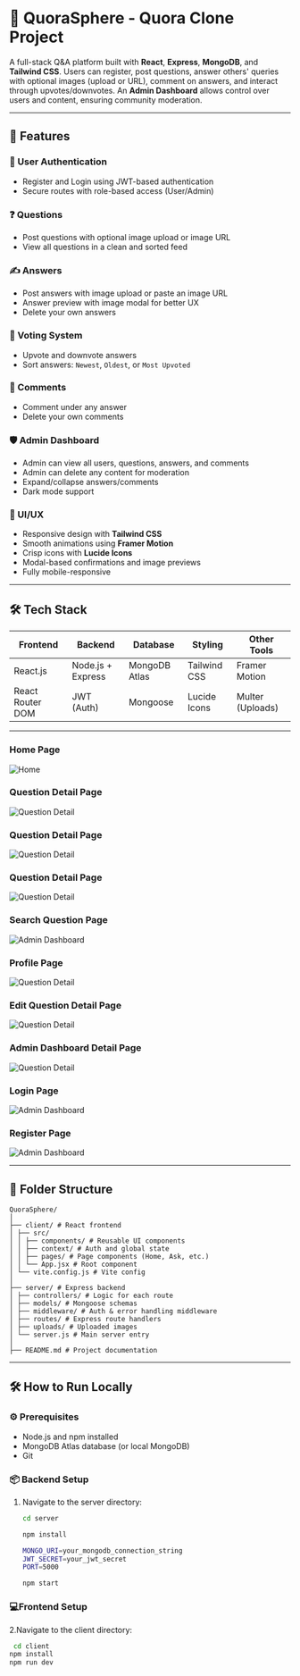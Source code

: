 # 🧠 QuoraSphere - Quora Clone Project

A full-stack Q&A platform built with **React**, **Express**, **MongoDB**, and **Tailwind CSS**. Users can register, post questions, answer others' queries with optional images (upload or URL), comment on answers, and interact through upvotes/downvotes. An **Admin Dashboard** allows control over users and content, ensuring community moderation.

---



## 🚀 Features

### 👥 User Authentication
- Register and Login using JWT-based authentication
- Secure routes with role-based access (User/Admin)

### ❓ Questions
- Post questions with optional image upload or image URL
- View all questions in a clean and sorted feed

### ✍️ Answers
- Post answers with image upload or paste an image URL
- Answer preview with image modal for better UX
- Delete your own answers

### 🔼 Voting System
- Upvote and downvote answers
- Sort answers: `Newest`, `Oldest`, or `Most Upvoted`

### 💬 Comments
- Comment under any answer
- Delete your own comments

### 🛡️ Admin Dashboard
- Admin can view all users, questions, answers, and comments
- Admin can delete any content for moderation
- Expand/collapse answers/comments
- Dark mode support

### 🎨 UI/UX
- Responsive design with **Tailwind CSS**
- Smooth animations using **Framer Motion**
- Crisp icons with **Lucide Icons**
- Modal-based confirmations and image previews
- Fully mobile-responsive

---

## 🛠️ Tech Stack

| Frontend         | Backend         | Database     | Styling        | Other Tools    |
|------------------|------------------|--------------|----------------|----------------|
| React.js         | Node.js + Express| MongoDB Atlas| Tailwind CSS   | Framer Motion  |
| React Router DOM | JWT (Auth)       | Mongoose     | Lucide Icons   | Multer (Uploads)|

---




### Home Page
![Home](./Screenshots/home.png)

### Question Detail Page
![Question Detail](./Screenshots/detail-1.png)

### Question Detail Page
![Question Detail](./Screenshots/detail-2.png)

### Question Detail Page
![Question Detail](./Screenshots/detail-3.png)

### Search Question Page
![Admin Dashboard](./Screenshots/search.png)

### Profile Page
![Question Detail](./Screenshots/profile.png)

### Edit Question Detail Page
![Question Detail](./Screenshots/edit.png)

### Admin Dashboard Detail Page
![Question Detail](./Screenshots/admin.png)

### Login Page
![Admin Dashboard](./Screenshots/login.png)

### Register Page
![Admin Dashboard](./Screenshots/register.png)

---

## 🧪 Folder Structure
```
QuoraSphere/
│
├── client/ # React frontend
│ ├── src/
│ │ ├── components/ # Reusable UI components
│ │ ├── context/ # Auth and global state
│ │ ├── pages/ # Page components (Home, Ask, etc.)
│ │ └── App.jsx # Root component
│ └── vite.config.js # Vite config
│
├── server/ # Express backend
│ ├── controllers/ # Logic for each route
│ ├── models/ # Mongoose schemas
│ ├── middleware/ # Auth & error handling middleware
│ ├── routes/ # Express route handlers
│ ├── uploads/ # Uploaded images
│ └── server.js # Main server entry
│
├── README.md # Project documentation
```
---

## 🛠️ How to Run Locally

### ⚙️ Prerequisites

- Node.js and npm installed
- MongoDB Atlas database (or local MongoDB)
- Git

### 📦 Backend Setup

1. Navigate to the server directory:
   ```bash
   cd server
   
   npm install

   MONGO_URI=your_mongodb_connection_string
   JWT_SECRET=your_jwt_secret
   PORT=5000

   npm start
   ```

 ### 💻Frontend Setup

 2.Navigate to the client directory:
   ```bash
    cd client
   npm install
   npm run dev
   ```
